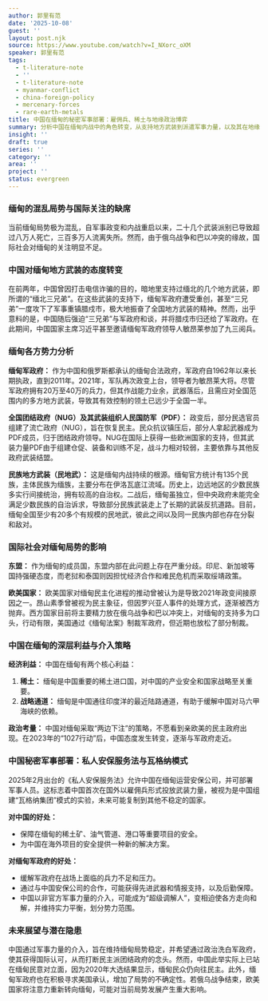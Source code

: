 ```yaml
---
author: 郭里有范
date: '2025-10-08'
guest: ''
layout: post.njk
source: https://www.youtube.com/watch?v=I_NXorc_oXM
speaker: 郭里有范
tags:
  - t-literature-note
  - ''
  - t-literature-note
  - myanmar-conflict
  - china-foreign-policy
  - mercenary-forces
  - rare-earth-metals
title: 中国在缅甸的秘密军事部署：雇佣兵、稀土与地缘政治博弈
summary: 分析中国在缅甸内战中的角色转变，从支持地方武装到派遣军事力量，以及其在地缘政治、稀土资源和战略通道方面的深层利益考量。
insight: ''
draft: true
series: ''
category: ''
area: ''
project: ''
status: evergreen
---
```

### 缅甸的混乱局势与国际关注的缺席

当前缅甸局势极为混乱，自军事政变和内战重启以来，二十几个武装派别已导致超过八万人死亡，三百多万人流离失所。然而，由于俄乌战争和巴以冲突的缘故，国际社会对缅甸的关注明显不足。

### 中国对缅甸地方武装的态度转变

在前两年，中国曾因打击电信诈骗的目的，暗地里支持过缅北的几个地方武装，即所谓的“缅北三兄弟”。在这些武装的支持下，缅甸军政府遭受重创，甚至“三兄弟”一度攻下了军事重镇腊戍市，极大地振奋了全国地方武装的精神。然而，出乎意料的是，中国随后强迫“三兄弟”与军政府和谈，并将腊戍市归还给了军政府。在此期间，中国国家主席习近平甚至邀请缅甸军政府领导人敏昂莱参加了九三阅兵。

### 缅甸各方势力分析

**缅甸军政府：**
作为中国和俄罗斯都承认的缅甸合法政府，军政府自1962年以来长期执政，直到2011年。2021年，军队再次政变上台，领导者为敏昂莱大将。尽管军政府拥有20万至40万的兵力，但其作战能力业余，武器落后，且需应对全国范围内的多方地方武装，导致其有效控制的领土已远少于全国一半。

**全国团结政府（NUG）及其武装组织人民国防军（PDF）：**
政变后，部分民选官员组建了流亡政府（NUG），旨在恢复民主。民众抗议镇压后，部分人拿起武器成为PDF成员，归于团结政府领导。NUG在国际上获得一些欧洲国家的支持，但其武装力量PDF由于组建仓促、装备和训练不足，战斗力相对较弱，主要依靠与其他反政府武装结盟。

**民族地方武装（民地武）：**
这是缅甸内战持续的根源。缅甸官方统计有135个民族，主体民族为缅族，主要分布在伊洛瓦底江流域。历史上，边远地区的少数民族多实行间接统治，拥有较高的自治权。二战后，缅甸虽独立，但中央政府未能完全满足少数民族的自治诉求，导致部分民族武装走上了长期的武装反抗道路。目前，缅甸全国至少有20多个有规模的民地武，彼此之间以及同一民族内部也存在分裂和敌对。

### 国际社会对缅甸局势的影响

**东盟：**
作为缅甸的成员国，东盟内部在此问题上存在严重分歧。印尼、新加坡等国持强硬态度，而老挝和泰国则因担忧经济合作和难民危机而采取绥靖政策。

**欧美国家：**
欧美国家对缅甸民主化进程的推动曾被认为是导致2021年政变间接原因之一。昂山素季曾被视为民主象征，但因罗兴亚人事件的处理方式，逐渐被西方抛弃。西方国家目前将主要精力放在俄乌战争和巴以冲突上，对缅甸的支持多为口头，行动有限，美国通过《缅甸法案》制裁军政府，但近期也放松了部分制裁。

### 中国在缅甸的深层利益与介入策略

**经济利益：**
中国在缅甸有两个核心利益：
1.  **稀土：** 缅甸是中国重要的稀土进口国，对中国的产业安全和国家战略至关重要。
2.  **战略通道：** 缅甸是中国通往印度洋的最近陆路通道，有助于缓解中国对马六甲海峡的依赖。

**政治考量：**
中国对缅甸采取“两边下注”的策略，不愿看到亲欧美的民主政府出现。在2023年的“1027行动”后，中国态度发生转变，逐渐与军政府走近。

### 中国秘密军事部署：私人安保服务法与瓦格纳模式

2025年2月出台的《私人安保服务法》允许中国在缅甸运营安保公司，并可部署军事人员。这标志着中国首次在国外以雇佣兵形式投放武装力量，被视为是中国组建“瓦格纳集团”模式的实验，未来可能复制到其他不稳定的国家。

**对中国的好处：**
-   保障在缅甸的稀土矿、油气管道、港口等重要项目的安全。
-   为中国在海外项目的安全提供一种新的解决方案。

**对缅甸军政府的好处：**
-   缓解军政府在战场上面临的兵力不足和压力。
-   通过与中国安保公司的合作，可能获得先进武器和情报支持，以及后勤保障。
-   中国以非官方军事力量的介入，可能成为“超级调解人”，变相迫使各方走向和解，并维持实力平衡，划分势力范围。

### 未来展望与潜在隐患

中国通过军事力量的介入，旨在维持缅甸局势稳定，并希望通过政治洗白军政府，使其获得国际认可，从而打断民主派团结政府的念头。然而，中国此举实际上已站在缅甸民意对立面，因为2020年大选结果显示，缅甸民众仍向往民主。此外，缅甸军政府也在积极寻求美国承认，增加了局势的不确定性。若俄乌战争结束，欧美国家将注意力重新转向缅甸，可能对当前局势发展产生重大影响。
